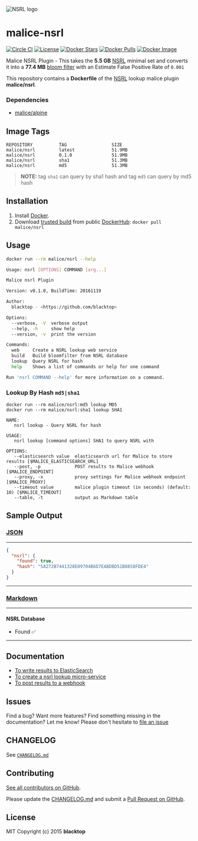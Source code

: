 ![NSRL logo](https://raw.githubusercontent.com/malice-plugins/nsrl/master/docs/logo.png)

# malice-nsrl

[![Circle CI](https://circleci.com/gh/malice-plugins/nsrl.png?style=shield)](https://circleci.com/gh/malice-plugins/nsrl) [![License](http://img.shields.io/:license-mit-blue.svg)](http://doge.mit-license.org) [![Docker Stars](https://img.shields.io/docker/stars/malice/nsrl.svg)](https://hub.docker.com/r/malice/nsrl/) [![Docker Pulls](https://img.shields.io/docker/pulls/malice/nsrl.svg)](https://hub.docker.com/r/malice/nsrl/) [![Docker Image](https://img.shields.io/badge/docker%20image-117MB-blue.svg)](https://hub.docker.com/r/malice/nsrl/)

Malice NSRL Plugin - This takes the **5.5 GB** [NSRL](http://www.nsrl.nist.gov/Downloads.htm) minimal set and converts it into a **77.4 MB** [bloom filter](https://en.wikipedia.org/wiki/Bloom_filter) with an Estimate False Positive Rate of `0.001`

This repository contains a **Dockerfile** of the [NSRL](http://www.nsrl.nist.gov) lookup malice plugin **malice/nsrl**.

### Dependencies

- [malice/alpine](https://hub.docker.com/r/malice/alpine/)

## Image Tags

```
REPOSITORY          TAG                 SIZE
malice/nsrl         latest              51.9MB
malice/nsrl         0.1.0               51.9MB
malice/nsrl         sha1                51.3MB
malice/nsrl         md5                 51.3MB
```

> **NOTE:** tag `sha1` can query by sha1 hash and tag `md5` can query by md5 hash

## Installation

1. Install [Docker](https://www.docker.io/).
2. Download [trusted build](https://hub.docker.com/r/malice/nsrl/) from public [DockerHub](https://hub.docker.com): `docker pull malice/nsrl`

## Usage

```bash
docker run --rm malice/nsrl --help

Usage: nsrl [OPTIONS] COMMAND [arg...]

Malice nsrl Plugin

Version: v0.1.0, BuildTime: 20161119

Author:
  blacktop - <https://github.com/blacktop>

Options:
  --verbose, -V  verbose output
  --help, -h     show help
  --version, -v  print the version

Commands:
  web     Create a NSRL lookup web service
  build   Build bloomfilter from NSRL database
  lookup  Query NSRL for hash
  help    Shows a list of commands or help for one command

Run 'nsrl COMMAND --help' for more information on a command.
```

### Lookup By Hash `md5|sha1`

```
docker run --rm malice/nsrl:md5 lookup MD5
docker run --rm malice/nsrl:sha1 lookup SHA1
```

```
NAME:
   nsrl lookup - Query NSRL for hash

USAGE:
   nsrl lookup [command options] SHA1 to query NSRL with

OPTIONS:
   --elasticsearch value  elasticsearch url for Malice to store results [$MALICE_ELASTICSEARCH_URL]
   --post, -p             POST results to Malice webhook [$MALICE_ENDPOINT]
   --proxy, -x            proxy settings for Malice webhook endpoint [$MALICE_PROXY]
   --timeout value        malice plugin timeout (in seconds) (default: 10) [$MALICE_TIMEOUT]
   --table, -t            output as Markdown table
```

## Sample Output

### [JSON](https://github.com/malice-plugins/nsrl/blob/master/docs/results.json)

---

```json
{
  "nsrl": {
    "found": true,
    "hash": "5A272B7441328E09704B6D7EABDBD51B8858FDE4"
  }
}
```

---

### [Markdown](https://github.com/malice-plugins/nsrl/blob/master/docs/SAMPLE.md)

---

#### NSRL Database

- Found :white_check_mark:

---

## Documentation

- [To write results to ElasticSearch](https://github.com/malice-plugins/nsrl/blob/master/docs/elasticsearch.md)
- [To create a nsrl lookup micro-service](https://github.com/malice-plugins/nsrl/blob/master/docs/web.md)
- [To post results to a webhook](https://github.com/malice-plugins/nsrl/blob/master/docs/callback.md)

## Issues

Find a bug? Want more features? Find something missing in the documentation? Let me know! Please don't hesitate to [file an issue](https://github.com/malice-plugins/nsrl/issues/new)

## CHANGELOG

See [`CHANGELOG.md`](https://github.com/malice-plugins/nsrl/blob/master/CHANGELOG.md)

## Contributing

[See all contributors on GitHub](https://github.com/malice-plugins/nsrl/graphs/contributors).

Please update the [CHANGELOG.md](https://github.com/malice-plugins/nsrl/blob/master/CHANGELOG.md) and submit a [Pull Request on GitHub](https://help.github.com/articles/using-pull-requests/).

## License

MIT Copyright (c) 2015 **blacktop**
